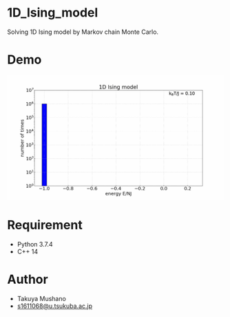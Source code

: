 # 1D_Ising_model
Solving 1D Ising model by Markov chain Monte Carlo.


# Demo
![result](https://github.com/mushataku/1D_Ising_model/blob/images/energy_histo.gif)
# Requirement

* Python 3.7.4
* C++ 14

# Author
* Takuya Mushano
* s1611068@u.tsukuba.ac.jp
